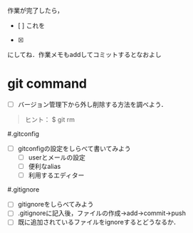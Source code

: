 作業が完了したら，
- [ ]
これを
- [x]
にしてね．作業メモもaddしてコミットするとなおよし

# git command

- [ ] バージョン管理下から外し削除する方法を調べよう．
> ヒント： $ git rm

#.gitconfig

- [ ] gitconfigの設定をしらべて書いてみよう
  - [ ] userとメールの設定
  - [ ] 便利なalias
  - [ ] 利用するエディター

#.gitignore

- [ ] gitignoreをしらべてみよう
- [ ] .gitignoreに記入後，ファイルの作成->add->commit->push
- [ ] 既に追加されているファイルをignoreするとどうなるか．
